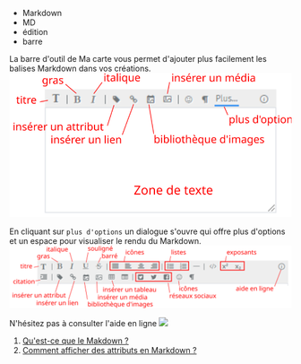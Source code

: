 - Markdown
- MD
- édition
- barre

La barre d'outil de Ma carte vous permet d'ajouter plus facilement les balises Markdown dans vos créations.
![](../../docs/img/mdbar-small.svg)

En cliquant sur `plus d'options` un dialogue s'ouvre qui offre plus d'options et un espace pour visualiser le rendu du Markdown.
![](../../docs/img/mdbarre.svg)

N'hésitez pas à consulter l'aide en ligne <img class="icon" src="../../docs/img/info.svg" />

1. [Qu'est-ce que le Makdown ?](../md/markdown.md)
1. [Comment afficher des attributs en Markdown ?](./Afficher_des_attributs_en_Markdown.md)
